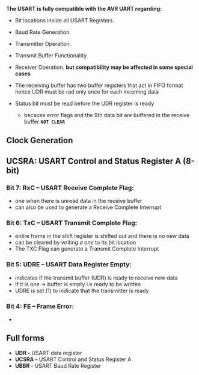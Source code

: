 
**The USART is fully compatible with the AVR UART regarding:**
* Bit locations inside all USART Registers.
* Baud Rate Generation.
* Transmitter Operation.
* Transmit Buffer Functionality.
* Receiver Operation.
**but compatibility may be affected in some special cases**

* The receiving buffer has two buffer registers that act in FIFO format hence UDR must be rad only once for each incoming data
* Status bit must be read before the UDR register is ready
    * because error flags and the 9th data bit are buffered in the receive buffer **`NOT CLEAR`**

## Clock Generation


## UCSRA: USART Control and Status Register A (8-bit)

### **Bit 7: RxC – USART Receive Complete Flag:**
* one when there is unread data in the receive buffer
* can also be used to generate a Receive Complete Interrupt

### **Bit 6: TxC – USART Transmit Complete Flag:**
* entire frame in the shift register is shifted out and there is no new data
* can be cleared by writing *a one* to its bit location
* The TXC Flag can generate a Transmit Complete Interrupt

### **Bit 5: UDRE – USART Data Register Empty:**
* indicates if the transmit buffer (UDR) is ready to receive new data
* If it is one -> buffer is empty i.e ready to be written
* UDRE is set (1) to indicate that the transmitter is ready

### **Bit 4: FE – Frame Error:**
*


## Full forms
* **UDR -** USART data register
* **UCSRA -** USART Control and Status Register A
* **UBBR -** USART Baud Rate Register
